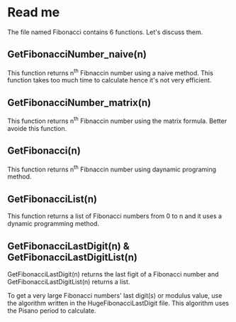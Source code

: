 # Read me

The file named Fibonacci contains 6 functions. Let's discuss them.

## GetFibonacciNumber_naive(n)

This function returns n<sup>th</sup> Fibnaccin number using a naive method. This function takes too much time to calculate hence it's not very efficient.

## GetFibonacciNumber_matrix(n)

This function returns n<sup>th</sup> Fibnaccin number using the matrix formula. Better avoide this function.

## GetFibonacci(n)

This function returns n<sup>th</sup> Fibnaccin number using daynamic programing method.

## GetFibonacciList(n)

This function returns a list of Fibonacci numbers from 0 to n and it uses a dynamic programming method.

## GetFibonacciLastDigit(n) & GetFibonacciLastDigitList(n)

GetFibonacciLastDigit(n) returns the last figit of a Fibonacci number and GetFibonacciLastDigitList(n) returns a list.

To get a very large Fibonacci numbers' last digit(s) or modulus value, use the algorithm written in the HugeFibonacciLastDigit file. This algorithm uses the Pisano period to calculate.
